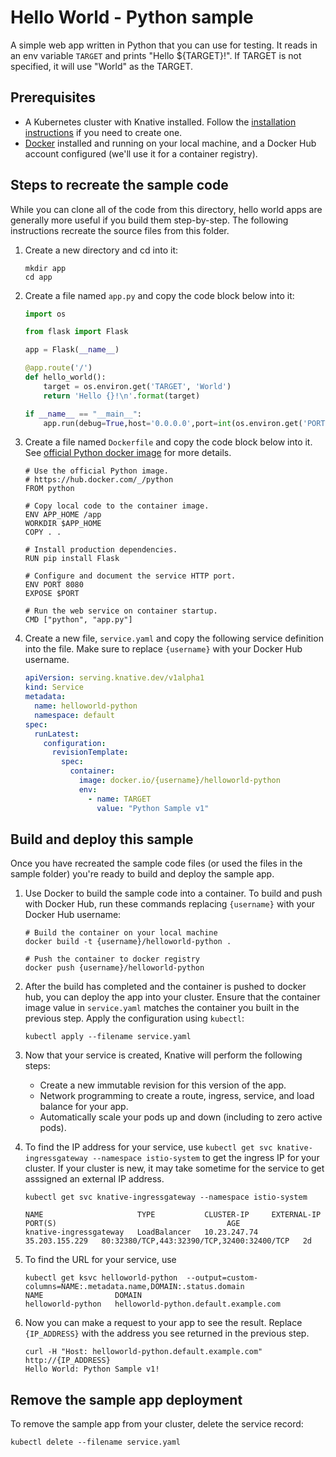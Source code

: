 # Hello World - Python sample

A simple web app written in Python that you can use for testing. It reads in an
env variable `TARGET` and prints "Hello \${TARGET}!". If TARGET is not
specified, it will use "World" as the TARGET.

## Prerequisites

- A Kubernetes cluster with Knative installed. Follow the
  [installation instructions](https://github.com/knative/docs/blob/master/install/README.md)
  if you need to create one.
- [Docker](https://www.docker.com) installed and running on your local machine,
  and a Docker Hub account configured (we'll use it for a container registry).

## Steps to recreate the sample code

While you can clone all of the code from this directory, hello world apps are
generally more useful if you build them step-by-step. The following instructions
recreate the source files from this folder.

1. Create a new directory and cd into it:

   ```shell
   mkdir app
   cd app
   ```

1. Create a file named `app.py` and copy the code block below into it:

   ```python
   import os

   from flask import Flask

   app = Flask(__name__)

   @app.route('/')
   def hello_world():
       target = os.environ.get('TARGET', 'World')
       return 'Hello {}!\n'.format(target)

   if __name__ == "__main__":
       app.run(debug=True,host='0.0.0.0',port=int(os.environ.get('PORT', 8080)))
   ```

1. Create a file named `Dockerfile` and copy the code block below into it. See
   [official Python docker image](https://hub.docker.com/_/python/) for more
   details.

   ```docker
   # Use the official Python image.
   # https://hub.docker.com/_/python
   FROM python

   # Copy local code to the container image.
   ENV APP_HOME /app
   WORKDIR $APP_HOME
   COPY . .

   # Install production dependencies.
   RUN pip install Flask

   # Configure and document the service HTTP port.
   ENV PORT 8080
   EXPOSE $PORT

   # Run the web service on container startup.
   CMD ["python", "app.py"]
   ```

1. Create a new file, `service.yaml` and copy the following service definition
   into the file. Make sure to replace `{username}` with your Docker Hub
   username.

   ```yaml
   apiVersion: serving.knative.dev/v1alpha1
   kind: Service
   metadata:
     name: helloworld-python
     namespace: default
   spec:
     runLatest:
       configuration:
         revisionTemplate:
           spec:
             container:
               image: docker.io/{username}/helloworld-python
               env:
                 - name: TARGET
                   value: "Python Sample v1"
   ```

## Build and deploy this sample

Once you have recreated the sample code files (or used the files in the sample
folder) you're ready to build and deploy the sample app.

1. Use Docker to build the sample code into a container. To build and push with
   Docker Hub, run these commands replacing `{username}` with your Docker Hub
   username:

   ```shell
   # Build the container on your local machine
   docker build -t {username}/helloworld-python .

   # Push the container to docker registry
   docker push {username}/helloworld-python
   ```

1. After the build has completed and the container is pushed to docker hub, you
   can deploy the app into your cluster. Ensure that the container image value
   in `service.yaml` matches the container you built in the previous step. Apply
   the configuration using `kubectl`:

   ```shell
   kubectl apply --filename service.yaml
   ```

1. Now that your service is created, Knative will perform the following steps:

   - Create a new immutable revision for this version of the app.
   - Network programming to create a route, ingress, service, and load balance
     for your app.
   - Automatically scale your pods up and down (including to zero active pods).

1. To find the IP address for your service, use
   `kubectl get svc knative-ingressgateway --namespace istio-system` to get the
   ingress IP for your cluster. If your cluster is new, it may take sometime for
   the service to get asssigned an external IP address.

   ```shell
   kubectl get svc knative-ingressgateway --namespace istio-system

   NAME                     TYPE           CLUSTER-IP     EXTERNAL-IP      PORT(S)                                      AGE
   knative-ingressgateway   LoadBalancer   10.23.247.74   35.203.155.229   80:32380/TCP,443:32390/TCP,32400:32400/TCP   2d

   ```

1. To find the URL for your service, use

   ```
   kubectl get ksvc helloworld-python  --output=custom-columns=NAME:.metadata.name,DOMAIN:.status.domain
   NAME                DOMAIN
   helloworld-python   helloworld-python.default.example.com
   ```

1. Now you can make a request to your app to see the result. Replace
   `{IP_ADDRESS}` with the address you see returned in the previous step.

   ```shell
   curl -H "Host: helloworld-python.default.example.com" http://{IP_ADDRESS}
   Hello World: Python Sample v1!
   ```

## Remove the sample app deployment

To remove the sample app from your cluster, delete the service record:

```shell
kubectl delete --filename service.yaml
```
